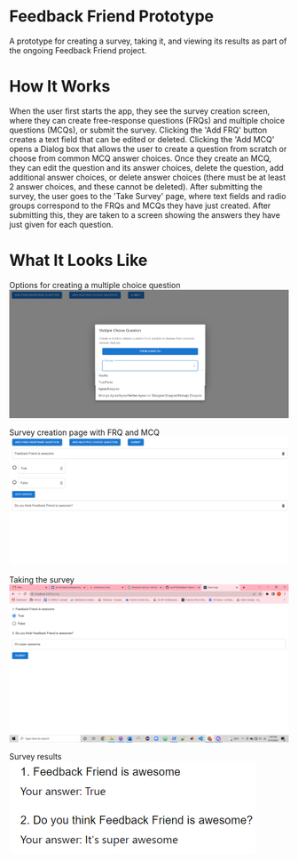 # Feedback Friend Prototype
A prototype for creating a survey, taking it, and viewing its results as part of the ongoing Feedback Friend project.

# How It Works
When the user first starts the app, they see the survey creation screen, where they can create free-response questions (FRQs) and multiple choice questions (MCQs), or submit the survey. Clicking the 'Add FRQ' button creates a text field that can be edited or deleted. Clicking the 'Add MCQ' opens a Dialog box that allows the user to create a question from scratch or choose from common MCQ answer choices. Once they create an MCQ, they can edit the question and its answer choices, delete the question, add additional answer choices, or delete answer choices (there must be at least 2 answer choices, and these cannot be deleted). After submitting the survey, the user goes to the 'Take Survey' page, where text fields and radio groups correspond to the FRQs and MCQs they have just created. After submitting this, they are taken to a screen showing the answers they have just given for each question.

# What It Looks Like
Options for creating a multiple choice question
![Creating a MCQ](images/createMCQ.png)

Survey creation page with FRQ and MCQ
![Survey Creation](images/createSurvey.png)

Taking the survey
![Taking a survey](images/takeSurvey.png)

Survey results
![Survey results](images/surveyResults.png)
